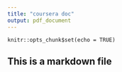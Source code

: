 ```yaml
---
title: "coursera doc"
output: pdf_document
---
```


```{r setup, include=FALSE}
knitr::opts_chunk$set(echo = TRUE)
```

## This is a markdown file


